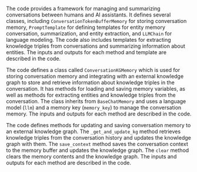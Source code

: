 The code provides a framework for managing and summarizing conversations between humans and AI assistants. It defines several classes, including `ConversationTokenBufferMemory` for storing conversation memory, `PromptTemplate` for defining templates for entity memory conversation, summarization, and entity extraction, and `LLMChain` for language modeling. The code also includes templates for extracting knowledge triples from conversations and summarizing information about entities. The inputs and outputs for each method and template are described in the code.

The code defines a class called `ConversationKGMemory` which is used for storing conversation memory and integrating with an external knowledge graph to store and retrieve information about knowledge triples in the conversation. It has methods for loading and saving memory variables, as well as methods for extracting entities and knowledge triples from the conversation. The class inherits from `BaseChatMemory` and uses a language model (`llm`) and a memory key (`memory_key`) to manage the conversation memory. The inputs and outputs for each method are described in the code.

The code defines methods for updating and saving conversation memory to an external knowledge graph. The `_get_and_update_kg` method retrieves knowledge triples from the conversation history and updates the knowledge graph with them. The `save_context` method saves the conversation context to the memory buffer and updates the knowledge graph. The `clear` method clears the memory contents and the knowledge graph. The inputs and outputs for each method are described in the code.

